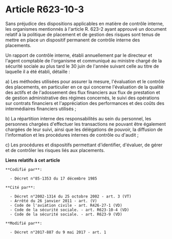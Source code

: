 # Article R623-10-3

Sans préjudice des dispositions applicables en matière de contrôle interne, les organismes mentionnés à l'article R. 623-2
ayant approuvé un document relatif à la politique de placement et de gestion des risques sont tenus de mettre en place un
dispositif permanent de contrôle interne des placements.

Un rapport de contrôle interne, établi annuellement par le directeur et l'agent comptable de l'organisme et communiqué au
ministre chargé de la sécurité sociale au plus tard le 30 juin de l'année suivant celle au titre de laquelle il a été établi,
détaille :

a) Les méthodes utilisées pour assurer la mesure, l'évaluation et le contrôle des placements, en particulier en ce qui
concerne l'évaluation de la qualité des actifs et de l'adossement des flux financiers aux flux de prestation et de gestion
administrative des régimes concernés, le suivi des opérations sur contrats financiers et l'appréciation des performances et
des coûts des intermédiaires financiers utilisés ;

b) La répartition interne des responsabilités au sein du personnel, les personnes chargées d'effectuer les transactions ne
pouvant être également chargées de leur suivi, ainsi que les délégations de pouvoir, la diffusion de l'information et les
procédures internes de contrôle ou d'audit ;

c) Les procédures et dispositifs permettant d'identifier, d'évaluer, de gérer et de contrôler les risques liés aux
placements.

**Liens relatifs à cet article**

	**Codifié par**:

	  - Décret n°85-1353 du 17 décembre 1985

	**Cité par**:

	  - Décret n°2002-1314 du 25 octobre 2002 - art. 3 (VT)
	  - Arrêté du 26 janvier 2011 - art. (V)
	  - Code de l'aviation civile - art. R426-27-1 (VD)
	  - Code de la sécurité sociale. - art. R623-10-4 (VD)
	  - Code de la sécurité sociale. - art. R623-9 (VD)

	**Modifié par**:

	  - Décret n°2017-887 du 9 mai 2017 - art. 1
